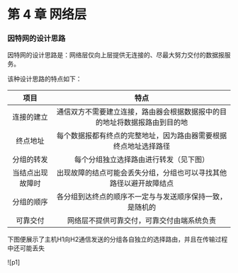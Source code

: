 # 第 4 章 网络层 #

### 因特网的设计思路 ###

因特网的设计思路是：网络层仅向上层提供无连接的、尽最大努力交付的数据报服务。

该种设计思路的特点如下：

| 项目 | 特点 |
| :----: | :----: |
| 连接的建立 | 通信双方不需要建立连接，路由器会根据数据报中的目的地址将数据报路由到目的地 |
| 终点地址 | 每个数据报都有终点的完整地址，因为路由器需要根据终点地址选择路径 |
| 分组的转发 | 每个分组独立选择路由进行转发（见下图） |
| 当结点出现故障时 | 出现故障的结点可能会丢失分组，分组也可以寻找其他路径以避开故障结点 |
| 分组的顺序 | 各分组到达终点的顺序不一定与与发送顺序保持一致，是随机的 |
| 可靠交付 | 网络层不提供可靠交付，可靠交付由端系统负责 |

下图便展示了主机H1向H2通信发送的分组各自独立的选择路由，并且在传输过程中还可能丢失

![p1]